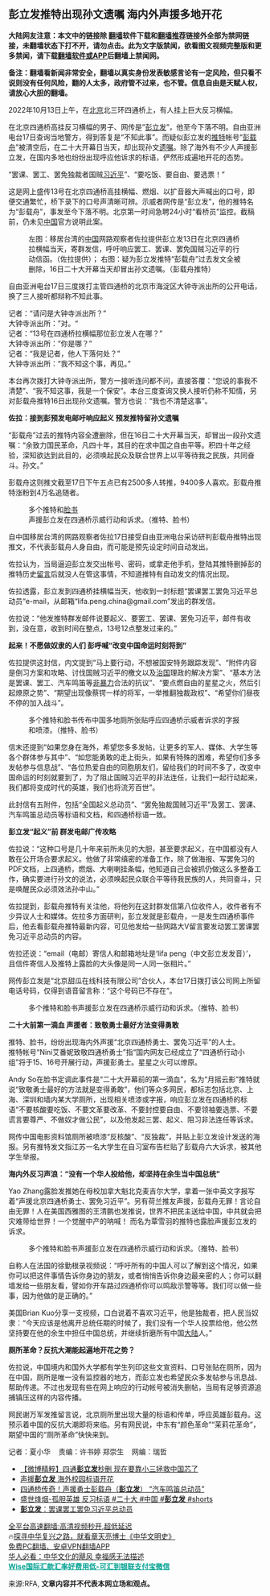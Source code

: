  <!-- 面包屑导航 --> <h2>彭立发推特出现孙文遗嘱 海内外声援多地开花</h2> <p class="notice"><b>大陆网友注意：本文中的链接除 <a href="https://github.com/bannedbook/fanqiang" >翻墙</a>软件下载和<a href="https://github.com/killgcd/justmysocks/blob/master/README.md">翻墙推荐</a>链接外全部为禁网链接，未翻墙状态下打不开，请勿点击。此为文字版禁闻，欲看图文视频完整版和更多禁闻，请下载<a href="https://github.com/bannedbook/fanqiang">翻墙软件或APP</a>后翻墙上禁闻网。</p><p>备注：翻墙看新闻非常安全，翻墙以真实身份发表敏感言论有一定风险，但只看不说则没有任何风险，翻的人太多，政府管不过来，也不管。信息自由是天赋人权，请放心大胆的翻墙。</b></p>  <div class="entry"> <p>2022年10月13日上午，在<a href="https://www.bannedbook.org/bnews/tag/%e5%8c%97%e4%ba%ac/" class="st_tag internal_tag" rel="tag" title="标签 北京 下的日志">北京</a>北三环四通桥上，有人挂上巨大反习横幅。                 </p> <p>在北京四通桥高挂反习横幅的男子、网传是”<a href="https://www.bannedbook.org/bnews/tag/%e5%bd%ad%e7%ab%8b%e5%8f%91/" class="st_tag internal_tag" rel="tag" title="标签 彭立发 下的日志">彭立发</a>”，他至今下落不明。自由亚洲电台17日查询当地警方，得到答复是“不知此事”。而疑似彭立发的<a href="https://www.bannedbook.org/bnews/tag/%e6%8e%a8%e7%89%b9/" class="st_tag internal_tag" rel="tag" title="标签 推特 下的日志">推特</a>帐号“<a href="https://www.bannedbook.org/bnews/tag/%e5%bd%ad%e8%bd%bd%e8%88%9f/" class="st_tag internal_tag" rel="tag" title="标签 彭载舟 下的日志">彭载舟</a>”被清空后，在二十大开幕日当天，却出现孙文<a href="https://www.bannedbook.org/bnews/tag/%E9%81%97%E5%98%B1/" class="st_tag internal_tag" rel="tag" title="标签 遗嘱 下的日志">遗嘱</a>。除了海外有不少人声援彭立发，在国内多地也纷纷出现呼应他诉求的标语，俨然形成遍地开花的态势。</p> <p>“罢课、罢工、罢免独裁者国贼<a href="https://www.bannedbook.org/bnews/tag/%e4%b9%a0%e8%bf%91%e5%b9%b3/" class="st_tag internal_tag" rel="tag" title="标签 习近平 下的日志">习近平</a>”、“要吃饭、要自由、要选票！”</p> <p>这是网上盛传13号在北京四通桥高挂横幅、燃烟、以扩音器大声喊出的口号，即便交通繁忙，桥下录下的口号声清晰可辨。示威者网传是“彭立发”，他的推特名为“彭载舟”，事发至今下落不明。北京第一时间急聘24小时“看桥员”监控。截稿前，仍未见<span class='wp_keywordlink_affiliate'><a href="https://www.bannedbook.org/" title="中国" target="_blank">中国</a></span>官方说明此案。</p> <p><figure> <figcaption>左图：移居台湾的<a href="https://www.bannedbook.org/bnews/tag/%E4%B8%AD%E5%9B%BD/" class="st_tag internal_tag" rel="tag" title="标签 中国 下的日志">中国</a>网路观察者佐拉提供彭立发13日在北京四通桥拉横幅当天，寄群发信，呼吁响应罢工、罢课、罢免国贼习近平的行动信函。（佐拉提供）； 右图：疑为彭立发推特“彭载舟”过去发文全被删除，16日二十大开幕当天却冒出孙文遗嘱。（彭载舟推特）</figcaption></figure> </p> <p>自由亚洲电台17日三度拨打主管四通桥的北京市海淀区大钟寺派出所的公开电话，换了三人接听都辩称不知此事。</p> <p>记者：“请问是大钟寺派出所？”<br />大钟寺派出所：”对。“<br />记者：“13号在四通桥拉横幅那位彭立发人在哪？”<br />大钟寺派出所：“你是哪？”<br />记者：“我是记者，他人下落何处？”<br />大钟寺派出所：“我不知这个事，再见。”</p> <p>本台再次拨打大钟寺派出所，警方一接听连问都不问，直接答覆：“您说的事我不清楚”、“我不知这事，我是一个保安”。本台三度查询又换人接听仍称不知情，另对彭载舟推特16日出现孙文遗嘱。警方也说：“我也不清楚这事”。</p> <p><strong>佐拉：接到彭预发电邮吁响应起义 预发推特留孙文遗嘱</strong></p> <p>“彭载舟”过去的推特内容全遭删除，但在16日二十大开幕当天，却冒出一段孙文遗嘱：“余致力国民革命，凡四十年，其目的在求中国之自由平等。积四十年之经验，深知欲达到此目的，必须唤起民众及联合世界上以平等待我之民族，共同奋斗。孙文。”</p>  <p>彭载舟这则推文截至17日下午五点已有2500多人转推，9400多人喜欢。彭载舟推特涨粉到4万名追随者。</p> <p><figure> <figcaption>多个推特和<a href="https://www.bannedbook.org/bnews/tag/%e8%84%b8%e4%b9%a6/" class="st_tag internal_tag" rel="tag" title="标签 脸书 下的日志">脸书</a>声援彭立发在四通桥示威行动和诉求。（推特、脸书）</figcaption></figure> </p> <p>自中国移居台湾的网路观察者佐拉17日接受自由亚洲电台采访研判彭载舟推特出现推文，不代表彭载舟人身自由，而可能是预先设定时间自动发出。</p> <p>佐拉认为，当局逼迫彭立发交出帐号、密码，或拿走他手机，登陆其推特删掉彭的推特历史<span class='wp_keywordlink'><a href="https://www.bannedbook.org/bnews/tougao/" title="留言" target="_blank">留言</a></span>后就没人在管这事情，不知道推特有自动发文的情况出现。</p> <p>佐拉透露，彭立发到四通桥挂横幅当天，他收到一封标题“罢课罢工罢免习近平总动员“e-mail，从邮箱“lifa.peng.china@gmail.com”发出的群发信。</p> <p>佐拉说：“他发推特群发邮件说要起义、要罢工、罢课、罢免习近平，邮件有收到，没在意，收到时间在整点，13号12点整发过来的。”</p> <p><strong>起来！不愿做奴隶的人们 彭呼喊“改变中国命运时刻将到”</strong></p> <p>佐拉提供这封信，内文提到“马上要行动，不想被国安特务跟踪发现”、“附件内容是倒习方案和攻略、讨伐国贼习近平的檄文以及<span class='wp_keywordlink'><a href="https://www.bannedbook.org/forum24/topic8925.html" title="《治国大道》" target="_blank">治国</a></span>理政的解决方案”、“基本方法是罢课、罢工、汽车鸣笛等<span class='wp_keywordlink'><a href="https://www.bannedbook.org/forum2/topic6313.html" title="《非暴力不合作运动丛书》" target="_blank">非暴力</a></span>合法的抗议”、“要点燃自由的星星之火，然后引起燎原之势”、“期望出现像蔡锷一样的将军，一举推翻独裁政权”、“希望你们昼夜不停的加入战斗”。</p> <p><figure> <figcaption>多个推特和脸书传布中国多地厕所张贴呼应四通桥示威者诉求的字报和喷漆。（推特、脸书）</figcaption></figure> </p> <p>信末还提到“如果您身在海外，希望您多多发帖，让更多的军人、媒体、大学生等各个群体参与其中”、“如您能勇敢的走上街头，如果有特殊的困难，希望你们多多发帖参与信息战”、“各位热爱自由的同胞朋友们，留给我们的时间不多了，改变中国命运的时刻就要到了，为了阻止国贼习近平的非法连任，让我们一起行动起来，我们都将变成时代的英雄，我们也将流芳百世”。</p>  <p>此封信有五附件，包括“全国起义总动员”、“罢免独裁国贼习近平”及罢工、罢课、汽车鸣笛总动员等标语和文档，和四通桥标语一致。</p> <p><strong>彭立发“起义”前 群发电邮广传攻略</strong></p> <p>佐拉说：“这种口号是几十年来前所未见的大胆，甚至要求起义，在中国都没有人敢在公开场合要求起义。他做了非常缜密的准备工作，除了做海报、写罢免习的PDF文档，上四通桥，燃烟、大喇喇挂条幅，他知道自己会被抓仍做这么多整备工作，确实要进行孙文的说法，必须唤起民众联合平等待我民族的人，共同奋斗，只是唤醒民众必须效法孙中山。”</p> <p>佐拉提到，彭载舟推特有关注他，将他列在这封群发信第八位收件人，收件者有不少异议人士和媒体。佐拉多方面研判，彭立发就是彭载舟，一是发生四通桥事件后，他去看彭载舟推特最新内容，可见他发给一些网路大V留言要发动罢工罢课罢免习近平总动员的内容。</p> <p>佐拉还说：“email（电邮）寄信人和邮箱地址是‘lifa peng（中文彭立发发音）’，且信件寄信人及推特上露脸的大头像是同一人同一张相片。”</p> <p>网传彭立发是“北京甜瓜在线科技有限公司”合伙人，本台17日拨打该公司网上所留电话号码，仅得到语音留言称：“这个号码已不存在”。</p> <p><figure> <figcaption>多个推特和脸书声援彭立发在四通桥示威行动和诉求。（推特、脸书）</figcaption></figure> </p> <p><strong>二十大前第一滴血 声援者：致敬勇士最好方法变得勇敢</strong></p> <p>推特、脸书，纷纷出现海内外声援“北京四通桥勇士、罢免习近平”的人士。<br />推特帐号“Nini艾番妮致敬四通桥勇士”指“国内网友已经成立了“四通桥行动小组”将于15、16号开展行动，声援彭勇士。星星之火可以燎原。</p> <p>Andy So在脸书定调此事件是“二十大开幕前的第一滴血”，名为“月摇云影”推特就说“致敬勇士最好的方法就是变得勇敢”，他们等众多网民，都标志包括北京、上海、深圳和墙内某大学厕所，出现相关喷漆或字报，响应彭立发在四通桥的标语“不要核酸要吃饭、不要文革要改革、不要封控要自由、不要领袖要选票、不要谎言要尊严、不做奴才做公民”，以及他发起三罢、起义、阻习非法连任等诉求。</p>  <p>网传中国电影资料馆厕所被喷漆“反核酸”、“反独裁”，并贴上彭立发设计发送的海报。另有推特发文指江苏一名大学生在自习室布告栏贴了彭载舟六大诉求，被其他学生举报。</p> <p><strong>海内外反习声浪：“没有一个华人投给他，却坚持在余生当中国总统”</strong></p> <p>Yao Zhang露脸发推她在母校加拿大魁北克麦吉尔大学，拿着一张中英文字报写着“声援北京四通桥勇士、罢免习近平”。另有荷兰推友声援，彭载舟无罪！言论自由无罪！人在美国西雅图的王清鹏也发推说，世界不把民主送给中国，中共就会把灾难带给世界！一个觉醒中产的呐喊！ 而名为覃雪羽的推特也露脸声援彭立发的诉求。</p> <p><figure> <figcaption>多个推特和脸书声援彭立发在四通桥示威行动和诉求。（推特、脸书）</figcaption></figure> </p> <p>自称人在法国的徐勤根录视频说：“呼吁所有的中国人可以了解到这个情况，如果你可以把这件事情告诉你身边的朋友，或者悄悄告诉你身边最亲密的人；你可以翻墙发给一些朋友看，譬如你开车路过四通桥你可以鸣敌示警等等。我们可以做一些事，因为他做的是正确的。”</p> <p>美国Brian Kuo分享一支视频，口白说着不喜欢习近平，他是独裁者，把人民当奴隶：“今天应该是他离开总统任期的时候了，我们没有一个华人投票给他，他公然坚持要在他的余生中担任中国总统，并继续折磨所有中国<span class='wp_keywordlink_affiliate'><a href="https://www.bannedbook.org/" title="大陆" target="_blank">大陆</a></span>人。”</p> <p><strong>厕所革命？反抗大潮能起遍地开花之势？</strong></p> <p>佐拉说，中国境内和国外大学都有学生列印这些文宣资料、口号张贴在厕所，因为在中国，厕所是唯一没有监控器的地方，而彭立发也希望民众多发帖参与讯息战、帮助传递。不过也发现有些在网上响应的行动帐号被消失删帖，当局有足够资源追捕镇压这样的内容传播。</p> <p>网民谢万军发推留言说，北京厕所里出现大量的标语和传单，呼应英雄彭载舟。这预示着中国的反抗大潮即将来临。另有网民说，中东有“颜色革命”“茉莉花革命”，期望中国的“厕所革命”快快来到。</p> <p>记者：夏小华    责编：许书婷 郑崇生    网编：瑞哲</p>  <div id="taboola-mid-1"></div>  <ul class='op-related-articles' title='相关阅读'> <li><a href='https://www.bannedbook.org/bnews/topimagenews/20221016/1797917.html' target='_blank'>【微博精粹】四通<b>彭立发</b>秒删 现在要靠小三拯救中国芯了</a></li> <li><a href='https://www.bannedbook.org/bnews/cnnews/20221016/1797813.html' target='_blank'>声援<b>彭立发</b> 海外校园标语开花</a></li> <li><a href='https://www.bannedbook.org/bnews/comments/20221015/1797728.html' target='_blank'>四通桥传奇！声援勇士彭载舟（<b>彭立发</b>） “汽车鸣笛总动员”</a></li> <li><a href='https://www.bannedbook.org/bnews/bannedvideo/20221015/1797687.html' target='_blank'>盛世烽烟-孤胆英雄  反习标语  #二十大  #中国  #<b>彭立发</b>   #shorts</a></li> <li><a href='https://www.bannedbook.org/bnews/baitai/20221015/1797663.html' target='_blank'><b>彭立发</b>：罢课罢工罢免习近平总动员</a></li> </ul> <p class="texttj"> <a href="https://github.com/bannedbook/fanqiang/wiki/V2ray%E6%9C%BA%E5%9C%BA" target="_blank">全平台高速翻墙:高清视频秒开,超低延迟</a><br/> 🔥<a href="https://www.bannedbook.org/bnews/comments/20220808/1768773.html" target="_blank">探寻中华复兴之路，就看章天亮博士《中华文明史》</a><br/> <a href="https://github.com/bannedbook/fanqiang/wiki/%E7%A6%81%E9%97%BB%E7%BD%91%E5%AE%89%E5%8D%93%E7%BF%BB%E5%A2%99%E6%96%B0%E9%97%BBAPP" target="_blank">免费PC翻墙、安卓VPN翻墙APP</a><br/> <a href="https://www.bannedbook.org/bnews/comments/20220220/1694796.html" target="_blank">华人必看：中华文化的飓风 幸福感无法描述</a><br/> <b onclick="window.open('https://wise.prf.hn/click/camref:1011lqFCW/creativeref:1011l61212')" style="cursor:pointer;color:#00A191;text-decoration:underline;font-weight: bold;">Wise国际汇款汇率好费用低-可汇到银联支付宝微信</b> </p><p>来源:RFA, <strong>文章内容并不代表本网立场和观点。</strong></p><a name='sharetosocial'></a> <div style="margin-bottom:5px;padding-bottom:5px;clear:both"> <div id="archive-pix-1" class="banner-ads"> <!-- AuctionX Display platform tag START --> <div id="27602x728x90x621x_ADSLOT1" clicktrack="%%CLICK_URL_ESC%%"></div>  <!-- AuctionX Display platform tag END --> </div> <div id="archive-pix-2" class="banner-ads"> <!-- AuctionX Display platform tag START --> <div id="27556x300x250x621x_ADSLOT1" clicktrack="%%CLICK_URL_ESC%%" style="margin:0 auto;text-align:center"></div>  <!-- AuctionX Display platform tag END --> </div> </div>  <div id="archive-pix-1" class="banner-ads"> <!-- AuctionX Display platform tag START --> <div id="27603x728x90x621x_ADSLOT1" clicktrack="%%CLICK_URL_ESC%%"></div>  <!-- AuctionX Display platform tag END --> </div> </div><!--END ENTRY--> 